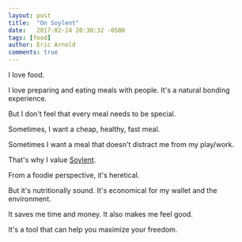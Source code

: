 ```yaml
---
layout: post
title:  "On Soylent"
date:   2017-02-24 20:30:32 -0500
tags: [food]
author: Eric Arnold
comments: true
---
```


I love food.

I love preparing and eating meals with people. It's a natural bonding experience.

But I don't feel that every meal needs to be special.

Sometimes, I want a cheap, healthy, fast meal.

Sometimes I want a meal that doesn't distract me from my play/work.

That's why I value [Soylent](soylent).

From a foodie perspective, it's heretical.

But it's nutritionally sound. It's economical for my wallet and the environment.

It saves me time and money. It also makes me feel good.

It's a tool that can help you maximize your freedom.

[soylent]:   https://www.soylent.com/
